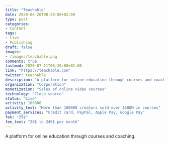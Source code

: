 ```yaml
---
title: "Teachable"
date: 2020-06-20T08:20:00+02:00
type: post
categories:
- Content
tags:
- Live
- Publishing
draft: false
images:
- /images/teachable.png
comments: true
lastmod: 2020-07-11T08:20:00+02:00
link: "https://teachable.com"
twitter: teachable
description: "A platform for online education through courses and coaching"
organization: "Corporation"
monetization: "Sales of online video courses"
technology: "Close source"
status: "Live"
activity: 100000
activity_text: "More than 100000 creators sold over $500M in courses"
payment_services: "Credit card, PayPal, Apple Pay, Google Pay"
fee: "29$"
fee_text: "29$ to 249$ per month"
---
```


A platform for online education through courses and coaching.<!--more-->
